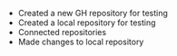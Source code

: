 - Created a new GH repository for testing
- Created a local repository for testing
- Connected repositories
- Made changes to local repository
